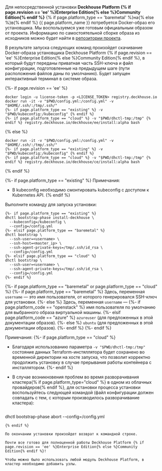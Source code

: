 Для непосредственной установки **Deckhouse Platform {% if page.revision == 'ee' %}Enterprise Edition{% else %}Community Edition{% endif %}** {% if page.platform_type == 'baremetal' %}на{% else %}в{% endif %} {{ page.platform_name }} потребуется Docker-образ его установщика. Мы воспользуемся уже готовым официальным образом от проекта. Информацию по самостоятельной сборке образа из исходников можно будет найти в [репозитории проекта](https://github.com/deckhouse/deckhouse).

В результате запуска следующих команд произойдет скачивание Docker-образа установщика Deckhouse Platform {% if page.revision == 'ee' %}Enterprise Edition{% else %}Community Edition{% endif %}, в который будут переданы приватная часть SSH-ключа и файл конфигурации, подготовленные на предыдущем шаге (пути расположения файлов даны по умолчанию). Будет запущен интерактивный терминал в системе образа.

{%- if page.revision == 'ee' %}
   ```shell
docker login -u license-token -p <LICENSE_TOKEN> registry.deckhouse.io
docker run -it -v "$PWD/config.yml:/config.yml" -v "$HOME/.ssh/:/tmp/.ssh/"
{%- if page.platform_type == "existing" %} -v "$PWD/kubeconfig:/kubeconfig" {% endif %}
{%- if page.platform_type == "cloud" %} -v "$PWD/dhctl-tmp:/tmp" {% endif %} registry.deckhouse.io/deckhouse/ee/install:alpha bash
```
{% else %}
   ```shell
docker run -it -v "$PWD/config.yml:/config.yml" -v "$HOME/.ssh/:/tmp/.ssh/"
{%- if page.platform_type == "existing" %} -v "$PWD/kubeconfig:/kubeconfig" {% endif %}
{%- if page.platform_type == "cloud" %} -v "$PWD/dhctl-tmp:/tmp" {% endif %} registry.deckhouse.io/deckhouse/ce/install:alpha bash
```
{% endif %}

{%- if page.platform_type == "existing" %}
Примечания:
-  В kubeconfig необходимо смонтировать kubeconfig с доступом к Kubernetes API.
{% endif %}

Выполните команду для запуска установки:

```shell
{%- if page.platform_type == "existing" %}
dhctl bootstrap-phase install-deckhouse \
  --kubeconfig=/kubeconfig \
  --config=/config.yml
{%- elsif page.platform_type == "baremetal" %}
dhctl bootstrap \
  --ssh-user=<username> \
  --ssh-host=<master_ip> \
  --ssh-agent-private-keys=/tmp/.ssh/id_rsa \
  --config=/config.yml
{%- elsif page.platform_type == "cloud" %}
dhctl bootstrap \
  --ssh-user=<username> \
  --ssh-agent-private-keys=/tmp/.ssh/id_rsa \
  --config=/config.yml
{%- endif %}
```

{%- if page.platform_type == "baremetal" or page.platform_type == "cloud" %}
{%- if page.platform_type == "baremetal" %}
Здесь, переменная `username` — это имя пользователя, от которого генерировался SSH-ключ для установки.
{%- else %}
Здесь, переменная `username` —
{%- if page.platform_code == "openstack" %} имя пользователя по умолчанию для выбранного образа виртуальной машины.
{%- elsif page.platform_code == "azure" %} `azureuser` (для предложенных в этой документации образов).
{%- else %} `ubuntu` (для предложенных в этой документации образов).
{%- endif %}
{%- endif %}

Примечания:
{%- if page.platform_type == "cloud" %}
- Благодаря использованию параметра `-v "$PWD/dhctl-tmp:/tmp"` состояние данных Terraform-инстяллятора будет сохранено во временной директории на хосте запуска, что позволит корректно продолжить установку в случае прерывания работы контейнера с инсталлятором.
{%- endif %}
- В случае возникновения проблем во время разворачивания кластера{% if page.platform_type="cloud" %} в одном из облачных провайдеров{% endif %}, для остановки процесса установки воспользуйтесь следующей командой (файл конфигурации должен совпадать с тем, с которым производилось разворачивание кластера):

  ```shell
dhctl bootstrap-phase abort --config=/config.yml
```
{% endif %}

По окончании установки произойдет возврат к командной строке.

Почти все готово для полноценной работы Deckhouse Platform {% if page.revision == 'ee' %}Enterprise Edition{% else %}Community Edition{% endif %}!

Чтобы можно было использовать любой модуль Deckhouse Platform, в кластер необходимо добавить узлы.
